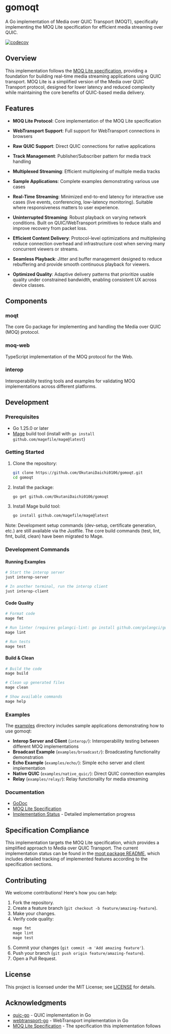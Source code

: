 # gomoqt

A Go implementation of Media over QUIC Transport (MOQT), specifically implementing the MOQ Lite specification for efficient media streaming over QUIC.

[![codecov](https://codecov.io/gh/OkutaniDaichi0106/gomoqt/branch/main/graph/badge.svg?token=4LZCD3FEU3)](https://codecov.io/gh/OkutaniDaichi0106/gomoqt)

## Overview

This implementation follows the [MOQ Lite specification](https://kixelated.github.io/moq-drafts/draft-lcurley-moq-transfork.html), providing a foundation for building real-time media streaming applications using QUIC transport. MOQ Lite is a simplified version of the Media over QUIC Transport protocol, designed for lower latency and reduced complexity while maintaining the core benefits of QUIC-based media delivery.

## Features

- **MOQ Lite Protocol**: Core implementation of the MOQ Lite specification
- **WebTransport Support**: Full support for WebTransport connections in browsers
- **Raw QUIC Support**: Direct QUIC connections for native applications
- **Track Management**: Publisher/Subscriber pattern for media track handling
- **Multiplexed Streaming**: Efficient multiplexing of multiple media tracks
- **Sample Applications**: Complete examples demonstrating various use cases

- **Real-Time Streaming**:
	Minimized end-to-end latency for interactive use cases (live events, conferencing, low-latency monitoring). Suitable where responsiveness matters to user experience.

- **Uninterrupted Streaming**:
	Robust playback on varying network conditions. Built on QUIC/WebTransport primitives to reduce stalls and improve recovery from packet loss.

- **Efficient Content Delivery**:
	Protocol-level optimizations and multiplexing reduce connection overhead and infrastructure cost when serving many concurrent viewers or streams.

- **Seamless Playback**:
	Jitter and buffer management designed to reduce rebuffering and provide smooth continuous playback for viewers.

- **Optimized Quality**:
	Adaptive delivery patterns that prioritize usable quality under constrained bandwidth, enabling consistent UX across device classes.

## Components

### moqt

The core Go package for implementing and handling the Media over QUIC (MOQ) protocol.

### moq-web

TypeScript implementation of the MOQ protocol for the Web.

### interop

Interoperability testing tools and examples for validating MOQ implementations across different platforms.

## Development

### Prerequisites

- Go 1.25.0 or later
- [Mage](https://magefile.org/) build tool (install with `go install github.com/magefile/mage@latest`)

### Getting Started

1. Clone the repository:
   ```bash
   git clone https://github.com/OkutaniDaichi0106/gomoqt.git
   cd gomoqt
   ```

2. Install the package:
   ```bash
   go get github.com/OkutaniDaichi0106/gomoqt
   ```

3. Install Mage build tool:
   ```bash
   go install github.com/magefile/mage@latest
   ```

Note: Development setup commands (dev-setup, certificate generation, etc.) are still available via the Justfile. The core build commands (test, lint, fmt, build, clean) have been migrated to Mage.

### Development Commands

#### Running Examples

```bash
# Start the interop server
just interop-server

# In another terminal, run the interop client
just interop-client
```

#### Code Quality
```bash
# Format code
mage fmt

# Run linter (requires golangci-lint: go install github.com/golangci/golangci-lint/cmd/golangci-lint@latest)
mage lint

# Run tests
mage test
```

#### Build & Clean
```bash
# Build the code
mage build

# Clean up generated files
mage clean

# Show available commands
mage help
```

### Examples

The [examples](examples) directory includes sample applications demonstrating how to use gomoqt:

- **Interop Server and Client** (`interop/`): Interoperability testing between different MOQ implementations
- **Broadcast Example** (`examples/broadcast/`): Broadcasting functionality demonstration
- **Echo Example** (`examples/echo/`): Simple echo server and client implementation
- **Native QUIC** (`examples/native_quic/`): Direct QUIC connection examples
- **Relay** (`examples/relay/`): Relay functionality for media streaming

### Documentation

- [GoDoc](https://pkg.go.dev/github.com/OkutaniDaichi0106/gomoqt)
- [MOQ Lite Specification](https://kixelated.github.io/moq-drafts/draft-lcurley-moq-transfork.html)
- [Implementation Status](moqt/README.md) - Detailed implementation progress

## Specification Compliance

This implementation targets the MOQ Lite specification, which provides a simplified approach to Media over QUIC Transport. The current implementation status can be found in the [moqt package README](moqt/README.md), which includes detailed tracking of implemented features according to the specification sections.

## Contributing

We welcome contributions! Here's how you can help:

1. Fork the repository.
2. Create a feature branch (`git checkout -b feature/amazing-feature`).
3. Make your changes.
4. Verify code quality:
   ```bash
   mage fmt
   mage lint
   mage test
   ```
5. Commit your changes (`git commit -m 'Add amazing feature'`).
6. Push your branch (`git push origin feature/amazing-feature`).
7. Open a Pull Request.

## License

This project is licensed under the MIT License; see [LICENSE](LICENSE) for details.

## Acknowledgments

- [quic-go](https://github.com/quic-go/quic-go) - QUIC implementation in Go
- [webtransport-go](https://github.com/quic-go/webtransport-go) - WebTransport implementation in Go
- [MOQ Lite Specification](https://kixelated.github.io/moq-drafts/draft-lcurley-moq-transfork.html) - The specification this implementation follows











